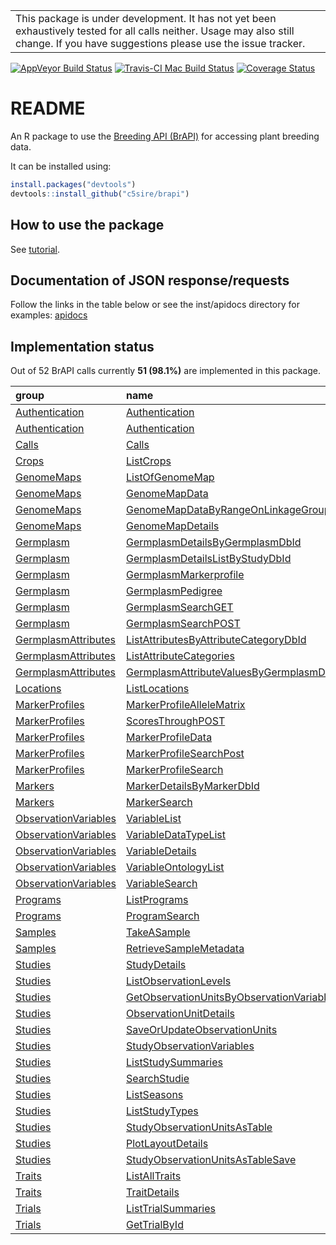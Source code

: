 
<!-- README.md is generated from README.Rmd. Please edit that file -->
|                                                                                                                                                                                      |
|--------------------------------------------------------------------------------------------------------------------------------------------------------------------------------------|
| This package is under development. It has not yet been exhaustively tested for all calls neither. Usage may also still change. If you have suggestions please use the issue tracker. |

[![AppVeyor Build Status](https://ci.appveyor.com/api/projects/status/github/c5sire/brapi?branch=master&svg=true)](https://ci.appveyor.com/project/c5sire/brapi) [![Travis-CI Mac Build Status](https://travis-ci.org/c5sire/brapi.svg?branch=master&label=Mac%20OSX)](https://travis-ci.org/c5sire/brapi) [![Coverage Status](https://img.shields.io/codecov/c/github/c5sire/brapi/master.svg)](https://codecov.io/github/c5sire/brapi?branch=master)

README
======

An R package to use the [Breeding API (BrAPI)](http://docs.brapi.apiary.io) for accessing plant breeding data.

It can be installed using:

``` r
install.packages("devtools")
devtools::install_github("c5sire/brapi")
```

How to use the package
----------------------

See [tutorial](https://github.com/c5sire/brapi/blob/master/inst/doc/tutorial.Rmd).

Documentation of JSON response/requests
---------------------------------------

Follow the links in the table below or see the inst/apidocs directory for examples: [apidocs](https://github.com/c5sire/brapi/blob/master/inst/apidocs/README.md)

Implementation status
---------------------

Out of 52 BrAPI calls currently **51 (98.1%)** are implemented in this package.

| group                                                                                                       | name                                                                                                                                                                     | R.function                                                                                                                                    |
|:------------------------------------------------------------------------------------------------------------|:-------------------------------------------------------------------------------------------------------------------------------------------------------------------------|:----------------------------------------------------------------------------------------------------------------------------------------------|
| [Authentication](https://github.com/plantbreeding/API/blob/master/Specification/Authentication)             | [Authentication](https://github.com/plantbreeding/API/blob/master/Specification/Authentication/Authentication.md)                                                        | [ba\_login](https://github.com/c5sire/brapi/blob/master/inst/apidocs/ba_login.md)                                                             |
| [Authentication](https://github.com/plantbreeding/API/blob/master/Specification/Authentication)             | [Authentication](https://github.com/plantbreeding/API/blob/master/Specification/Authentication/Authentication.md)                                                        | [ba\_logout](https://github.com/c5sire/brapi/blob/master/inst/apidocs/ba_logout.md)                                                           |
| [Calls](https://github.com/plantbreeding/API/blob/master/Specification/Calls)                               | [Calls](https://github.com/plantbreeding/API/blob/master/Specification/Calls/Calls.md)                                                                                   | [ba\_calls](https://github.com/c5sire/brapi/blob/master/inst/apidocs/ba_calls.md)                                                             |
| [Crops](https://github.com/plantbreeding/API/blob/master/Specification/Crops)                               | [ListCrops](https://github.com/plantbreeding/API/blob/master/Specification/Crops/ListCrops.md)                                                                           | [ba\_crops](https://github.com/c5sire/brapi/blob/master/inst/apidocs/ba_crops.md)                                                             |
| [GenomeMaps](https://github.com/plantbreeding/API/blob/master/Specification/GenomeMaps)                     | [ListOfGenomeMap](https://github.com/plantbreeding/API/blob/master/Specification/GenomeMaps/ListOfGenomeMap.md)                                                          | [ba\_genomemaps](https://github.com/c5sire/brapi/blob/master/inst/apidocs/ba_genomemaps.md)                                                   |
| [GenomeMaps](https://github.com/plantbreeding/API/blob/master/Specification/GenomeMaps)                     | [GenomeMapData](https://github.com/plantbreeding/API/blob/master/Specification/GenomeMaps/GenomeMapData.md)                                                              | [ba\_genomemaps\_data](https://github.com/c5sire/brapi/blob/master/inst/apidocs/ba_genomemaps_data.md)                                        |
| [GenomeMaps](https://github.com/plantbreeding/API/blob/master/Specification/GenomeMaps)                     | [GenomeMapDataByRangeOnLinkageGroup](https://github.com/plantbreeding/API/blob/master/Specification/GenomeMaps/GenomeMapDataByRangeOnLinkageGroup.md)                    | [ba\_genomemaps\_data\_range](https://github.com/c5sire/brapi/blob/master/inst/apidocs/ba_genomemaps_data_range.md)                           |
| [GenomeMaps](https://github.com/plantbreeding/API/blob/master/Specification/GenomeMaps)                     | [GenomeMapDetails](https://github.com/plantbreeding/API/blob/master/Specification/GenomeMaps/GenomeMapDetails.md)                                                        | [ba\_genomemaps\_details](https://github.com/c5sire/brapi/blob/master/inst/apidocs/ba_genomemaps_details.md)                                  |
| [Germplasm](https://github.com/plantbreeding/API/blob/master/Specification/Germplasm)                       | [GermplasmDetailsByGermplasmDbId](https://github.com/plantbreeding/API/blob/master/Specification/Germplasm/GermplasmDetailsByGermplasmDbId.md)                           | [ba\_germplasm\_details](https://github.com/c5sire/brapi/blob/master/inst/apidocs/ba_germplasm_details.md)                                    |
| [Germplasm](https://github.com/plantbreeding/API/blob/master/Specification/Germplasm)                       | [GermplasmDetailsListByStudyDbId](https://github.com/plantbreeding/API/blob/master/Specification/Germplasm/GermplasmDetailsListByStudyDbId.md)                           | [ba\_germplasm\_details\_study](https://github.com/c5sire/brapi/blob/master/inst/apidocs/ba_germplasm_details_study.md)                       |
| [Germplasm](https://github.com/plantbreeding/API/blob/master/Specification/Germplasm)                       | [GermplasmMarkerprofile](https://github.com/plantbreeding/API/blob/master/Specification/Germplasm/GermplasmMarkerprofile.md)                                             | [ba\_germplasm\_markerprofiles](https://github.com/c5sire/brapi/blob/master/inst/apidocs/ba_germplasm_markerprofiles.md)                      |
| [Germplasm](https://github.com/plantbreeding/API/blob/master/Specification/Germplasm)                       | [GermplasmPedigree](https://github.com/plantbreeding/API/blob/master/Specification/Germplasm/GermplasmPedigree.md)                                                       | [ba\_germplasm\_pedigree](https://github.com/c5sire/brapi/blob/master/inst/apidocs/ba_germplasm_pedigree.md)                                  |
| [Germplasm](https://github.com/plantbreeding/API/blob/master/Specification/Germplasm)                       | [GermplasmSearchGET](https://github.com/plantbreeding/API/blob/master/Specification/Germplasm/GermplasmSearchGET.md)                                                     | [ba\_germplasm\_search](https://github.com/c5sire/brapi/blob/master/inst/apidocs/ba_germplasm_search.md)                                      |
| [Germplasm](https://github.com/plantbreeding/API/blob/master/Specification/Germplasm)                       | [GermplasmSearchPOST](https://github.com/plantbreeding/API/blob/master/Specification/Germplasm/GermplasmSearchPOST.md)                                                   | [ba\_germplasm\_search](https://github.com/c5sire/brapi/blob/master/inst/apidocs/ba_germplasm_search.md)                                      |
| [GermplasmAttributes](https://github.com/plantbreeding/API/blob/master/Specification/GermplasmAttributes)   | [ListAttributesByAttributeCategoryDbId](https://github.com/plantbreeding/API/blob/master/Specification/GermplasmAttributes/ListAttributesByAttributeCategoryDbId.md)     | [ba\_germplasmattributes](https://github.com/c5sire/brapi/blob/master/inst/apidocs/ba_germplasmattributes.md)                                 |
| [GermplasmAttributes](https://github.com/plantbreeding/API/blob/master/Specification/GermplasmAttributes)   | [ListAttributeCategories](https://github.com/plantbreeding/API/blob/master/Specification/GermplasmAttributes/ListAttributeCategories.md)                                 | [ba\_germplasmattributes\_categories](https://github.com/c5sire/brapi/blob/master/inst/apidocs/ba_germplasmattributes_categories.md)          |
| [GermplasmAttributes](https://github.com/plantbreeding/API/blob/master/Specification/GermplasmAttributes)   | [GermplasmAttributeValuesByGermplasmDbId](https://github.com/plantbreeding/API/blob/master/Specification/GermplasmAttributes/GermplasmAttributeValuesByGermplasmDbId.md) | [ba\_germplasmattributes\_details](https://github.com/c5sire/brapi/blob/master/inst/apidocs/ba_germplasmattributes_details.md)                |
| [Locations](https://github.com/plantbreeding/API/blob/master/Specification/Locations)                       | [ListLocations](https://github.com/plantbreeding/API/blob/master/Specification/Locations/ListLocations.md)                                                               | [ba\_locations](https://github.com/c5sire/brapi/blob/master/inst/apidocs/ba_locations.md)                                                     |
| [MarkerProfiles](https://github.com/plantbreeding/API/blob/master/Specification/MarkerProfiles)             | [MarkerProfileAlleleMatrix](https://github.com/plantbreeding/API/blob/master/Specification/MarkerProfiles/MarkerProfileAlleleMatrix.md)                                  | [ba\_markerprofiles\_allelematrix\_search](https://github.com/c5sire/brapi/blob/master/inst/apidocs/ba_markerprofiles_allelematrix_search.md) |
| [MarkerProfiles](https://github.com/plantbreeding/API/blob/master/Specification/MarkerProfiles)             | [ScoresThroughPOST](https://github.com/plantbreeding/API/blob/master/Specification/MarkerProfiles/ScoresThroughPOST.md)                                                  | [ba\_markerprofiles\_allelematrix\_search](https://github.com/c5sire/brapi/blob/master/inst/apidocs/ba_markerprofiles_allelematrix_search.md) |
| [MarkerProfiles](https://github.com/plantbreeding/API/blob/master/Specification/MarkerProfiles)             | [MarkerProfileData](https://github.com/plantbreeding/API/blob/master/Specification/MarkerProfiles/MarkerProfileData.md)                                                  | [ba\_markerprofiles\_details](https://github.com/c5sire/brapi/blob/master/inst/apidocs/ba_markerprofiles_details.md)                          |
| [MarkerProfiles](https://github.com/plantbreeding/API/blob/master/Specification/MarkerProfiles)             | [MarkerProfileSearchPost](https://github.com/plantbreeding/API/blob/master/Specification/MarkerProfiles/MarkerProfileSearchPost.md)                                      | [ba\_markerprofiles\_search](https://github.com/c5sire/brapi/blob/master/inst/apidocs/ba_markerprofiles_search.md)                            |
| [MarkerProfiles](https://github.com/plantbreeding/API/blob/master/Specification/MarkerProfiles)             | [MarkerProfileSearch](https://github.com/plantbreeding/API/blob/master/Specification/MarkerProfiles/MarkerProfileSearch.md)                                              | [ba\_markerprofiles\_search](https://github.com/c5sire/brapi/blob/master/inst/apidocs/ba_markerprofiles_search.md)                            |
| [Markers](https://github.com/plantbreeding/API/blob/master/Specification/Markers)                           | [MarkerDetailsByMarkerDbId](https://github.com/plantbreeding/API/blob/master/Specification/Markers/MarkerDetailsByMarkerDbId.md)                                         | [ba\_markers\_details](https://github.com/c5sire/brapi/blob/master/inst/apidocs/ba_markers_details.md)                                        |
| [Markers](https://github.com/plantbreeding/API/blob/master/Specification/Markers)                           | [MarkerSearch](https://github.com/plantbreeding/API/blob/master/Specification/Markers/MarkerSearch.md)                                                                   | [ba\_markers\_search](https://github.com/c5sire/brapi/blob/master/inst/apidocs/ba_markers_search.md)                                          |
| [ObservationVariables](https://github.com/plantbreeding/API/blob/master/Specification/ObservationVariables) | [VariableList](https://github.com/plantbreeding/API/blob/master/Specification/ObservationVariables/VariableList.md)                                                      | [ba\_observationvariables](https://github.com/c5sire/brapi/blob/master/inst/apidocs/ba_observationvariables.md)                               |
| [ObservationVariables](https://github.com/plantbreeding/API/blob/master/Specification/ObservationVariables) | [VariableDataTypeList](https://github.com/plantbreeding/API/blob/master/Specification/ObservationVariables/VariableDataTypeList.md)                                      | [ba\_observationvariables\_datatypes](https://github.com/c5sire/brapi/blob/master/inst/apidocs/ba_observationvariables_datatypes.md)          |
| [ObservationVariables](https://github.com/plantbreeding/API/blob/master/Specification/ObservationVariables) | [VariableDetails](https://github.com/plantbreeding/API/blob/master/Specification/ObservationVariables/VariableDetails.md)                                                | [ba\_observationvariables\_details](https://github.com/c5sire/brapi/blob/master/inst/apidocs/ba_observationvariables_details.md)              |
| [ObservationVariables](https://github.com/plantbreeding/API/blob/master/Specification/ObservationVariables) | [VariableOntologyList](https://github.com/plantbreeding/API/blob/master/Specification/ObservationVariables/VariableOntologyList.md)                                      | [ba\_observationvariables\_ontologies](https://github.com/c5sire/brapi/blob/master/inst/apidocs/ba_observationvariables_ontologies.md)        |
| [ObservationVariables](https://github.com/plantbreeding/API/blob/master/Specification/ObservationVariables) | [VariableSearch](https://github.com/plantbreeding/API/blob/master/Specification/ObservationVariables/VariableSearch.md)                                                  | [ba\_observationvariables\_search](https://github.com/c5sire/brapi/blob/master/inst/apidocs/ba_observationvariables_search.md)                |
| [Programs](https://github.com/plantbreeding/API/blob/master/Specification/Programs)                         | [ListPrograms](https://github.com/plantbreeding/API/blob/master/Specification/Programs/ListPrograms.md)                                                                  | [ba\_programs](https://github.com/c5sire/brapi/blob/master/inst/apidocs/ba_programs.md)                                                       |
| [Programs](https://github.com/plantbreeding/API/blob/master/Specification/Programs)                         | [ProgramSearch](https://github.com/plantbreeding/API/blob/master/Specification/Programs/ProgramSearch.md)                                                                | [ba\_programs\_search](https://github.com/c5sire/brapi/blob/master/inst/apidocs/ba_programs_search.md)                                        |
| [Samples](https://github.com/plantbreeding/API/blob/master/Specification/Samples)                           | [TakeASample](https://github.com/plantbreeding/API/blob/master/Specification/Samples/TakeASample.md)                                                                     | [ba\_samples\_save](https://github.com/c5sire/brapi/blob/master/inst/apidocs/ba_samples_save.md)                                              |
| [Samples](https://github.com/plantbreeding/API/blob/master/Specification/Samples)                           | [RetrieveSampleMetadata](https://github.com/plantbreeding/API/blob/master/Specification/Samples/RetrieveSampleMetadata.md)                                               | [ba\_samples](https://github.com/c5sire/brapi/blob/master/inst/apidocs/ba_samples.md)                                                         |
| [Studies](https://github.com/plantbreeding/API/blob/master/Specification/Studies)                           | [StudyDetails](https://github.com/plantbreeding/API/blob/master/Specification/Studies/StudyDetails.md)                                                                   | [ba\_studies\_details](https://github.com/c5sire/brapi/blob/master/inst/apidocs/ba_studies_details.md)                                        |
| [Studies](https://github.com/plantbreeding/API/blob/master/Specification/Studies)                           | [ListObservationLevels](https://github.com/plantbreeding/API/blob/master/Specification/Studies/ListObservationLevels.md)                                                 | [ba\_studies\_observationlevels](https://github.com/c5sire/brapi/blob/master/inst/apidocs/ba_studies_observationlevels.md)                    |
| [Studies](https://github.com/plantbreeding/API/blob/master/Specification/Studies)                           | [GetObservationUnitsByObservationVariableId](https://github.com/plantbreeding/API/blob/master/Specification/Studies/GetObservationUnitsByObservationVariableId.md)       | [ba\_studies\_observations](https://github.com/c5sire/brapi/blob/master/inst/apidocs/ba_studies_observations.md)                              |
| [Studies](https://github.com/plantbreeding/API/blob/master/Specification/Studies)                           | [ObservationUnitDetails](https://github.com/plantbreeding/API/blob/master/Specification/Studies/ObservationUnitDetails.md)                                               | [ba\_studies\_observationunits](https://github.com/c5sire/brapi/blob/master/inst/apidocs/ba_studies_observationunits.md)                      |
| [Studies](https://github.com/plantbreeding/API/blob/master/Specification/Studies)                           | [SaveOrUpdateObservationUnits](https://github.com/plantbreeding/API/blob/master/Specification/Studies/SaveOrUpdateObservationUnits.md)                                   | [ba\_studies\_observationunits\_save](https://github.com/c5sire/brapi/blob/master/inst/apidocs/ba_studies_observationunits_save.md)           |
| [Studies](https://github.com/plantbreeding/API/blob/master/Specification/Studies)                           | [StudyObservationVariables](https://github.com/plantbreeding/API/blob/master/Specification/Studies/StudyObservationVariables.md)                                         | [ba\_studies\_observationvariables](https://github.com/c5sire/brapi/blob/master/inst/apidocs/ba_studies_observationvariables.md)              |
| [Studies](https://github.com/plantbreeding/API/blob/master/Specification/Studies)                           | [ListStudySummaries](https://github.com/plantbreeding/API/blob/master/Specification/Studies/ListStudySummaries.md)                                                       | [ba\_studies\_search](https://github.com/c5sire/brapi/blob/master/inst/apidocs/ba_studies_search.md)                                          |
| [Studies](https://github.com/plantbreeding/API/blob/master/Specification/Studies)                           | [SearchStudie](https://github.com/plantbreeding/API/blob/master/Specification/Studies/SearchStudie.md)                                                                   | [ba\_studies\_search](https://github.com/c5sire/brapi/blob/master/inst/apidocs/ba_studies_search.md)                                          |
| [Studies](https://github.com/plantbreeding/API/blob/master/Specification/Studies)                           | [ListSeasons](https://github.com/plantbreeding/API/blob/master/Specification/Studies/ListSeasons.md)                                                                     | [ba\_studies\_seasons](https://github.com/c5sire/brapi/blob/master/inst/apidocs/ba_studies_seasons.md)                                        |
| [Studies](https://github.com/plantbreeding/API/blob/master/Specification/Studies)                           | [ListStudyTypes](https://github.com/plantbreeding/API/blob/master/Specification/Studies/ListStudyTypes.md)                                                               | [ba\_studies\_studytypes](https://github.com/c5sire/brapi/blob/master/inst/apidocs/ba_studies_studytypes.md)                                  |
| [Studies](https://github.com/plantbreeding/API/blob/master/Specification/Studies)                           | [StudyObservationUnitsAsTable](https://github.com/plantbreeding/API/blob/master/Specification/Studies/StudyObservationUnitsAsTable.md)                                   | [ba\_studies\_table](https://github.com/c5sire/brapi/blob/master/inst/apidocs/ba_studies_table.md)                                            |
| [Studies](https://github.com/plantbreeding/API/blob/master/Specification/Studies)                           | [PlotLayoutDetails](https://github.com/plantbreeding/API/blob/master/Specification/Studies/PlotLayoutDetails.md)                                                         | [ba\_studies\_layout](https://github.com/c5sire/brapi/blob/master/inst/apidocs/ba_studies_layout.md)                                          |
| [Studies](https://github.com/plantbreeding/API/blob/master/Specification/Studies)                           | [StudyObservationUnitsAsTableSave](https://github.com/plantbreeding/API/blob/master/Specification/Studies/StudyObservationUnitsAsTableSave.md)                           | [ba\_studies\_table\_save](https://github.com/c5sire/brapi/blob/master/inst/apidocs/ba_studies_table_save.md)                                 |
| [Traits](https://github.com/plantbreeding/API/blob/master/Specification/Traits)                             | [ListAllTraits](https://github.com/plantbreeding/API/blob/master/Specification/Traits/ListAllTraits.md)                                                                  | [ba\_traits](https://github.com/c5sire/brapi/blob/master/inst/apidocs/ba_traits.md)                                                           |
| [Traits](https://github.com/plantbreeding/API/blob/master/Specification/Traits)                             | [TraitDetails](https://github.com/plantbreeding/API/blob/master/Specification/Traits/TraitDetails.md)                                                                    | [ba\_traits\_details](https://github.com/c5sire/brapi/blob/master/inst/apidocs/ba_traits_details.md)                                          |
| [Trials](https://github.com/plantbreeding/API/blob/master/Specification/Trials)                             | [ListTrialSummaries](https://github.com/plantbreeding/API/blob/master/Specification/Trials/ListTrialSummaries.md)                                                        | [ba\_trials](https://github.com/c5sire/brapi/blob/master/inst/apidocs/ba_trials.md)                                                           |
| [Trials](https://github.com/plantbreeding/API/blob/master/Specification/Trials)                             | [GetTrialById](https://github.com/plantbreeding/API/blob/master/Specification/Trials/GetTrialById.md)                                                                    | [ba\_trials\_details](https://github.com/c5sire/brapi/blob/master/inst/apidocs/ba_trials_details.md)                                          |
